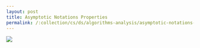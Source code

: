 ```yaml
---
layout: post
title: Asymptotic Notations Properties
permalink: /:collection/cs/ds/algorithms-analysis/asymptotic-notations-properties
---
```


![]({{site.cdn}}/dsa/algorithms/analysis/asymptotic-notations-properties.png)
